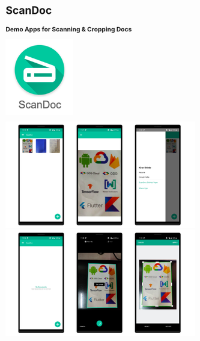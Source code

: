 # ScanDoc
### Demo Apps for Scanning & Cropping Docs

![alt text](https://github.com/KPS250/ScanDoc/blob/master/app/screenshots/screenshot_0.png?style=centerme)


![alt text](https://github.com/KPS250/ScanDoc/blob/master/app/screenshots/screenshot_1.png)
![alt text](https://github.com/KPS250/ScanDoc/blob/master/app/screenshots/screenshot_2.png)
